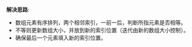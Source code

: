 
__解决思路__:

 - 数组元素有序排列，两个相邻索引，一前一后，判断所指元素是否相等。
 - 不等则更新数组大小，并放到新的索引位置（迭代由新的数组大小控制）。
 - 确保最后一个元素填入新的索引位置。
